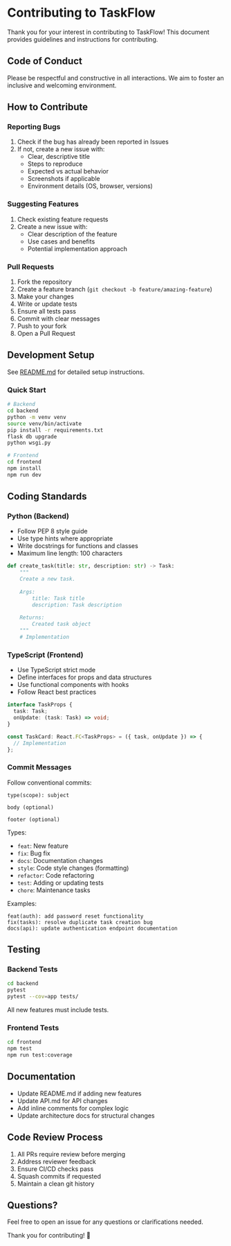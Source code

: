 # Contributing to TaskFlow

Thank you for your interest in contributing to TaskFlow! This document provides guidelines and instructions for contributing.

## Code of Conduct

Please be respectful and constructive in all interactions. We aim to foster an inclusive and welcoming environment.

## How to Contribute

### Reporting Bugs

1. Check if the bug has already been reported in Issues
2. If not, create a new issue with:
   - Clear, descriptive title
   - Steps to reproduce
   - Expected vs actual behavior
   - Screenshots if applicable
   - Environment details (OS, browser, versions)

### Suggesting Features

1. Check existing feature requests
2. Create a new issue with:
   - Clear description of the feature
   - Use cases and benefits
   - Potential implementation approach

### Pull Requests

1. Fork the repository
2. Create a feature branch (`git checkout -b feature/amazing-feature`)
3. Make your changes
4. Write or update tests
5. Ensure all tests pass
6. Commit with clear messages
7. Push to your fork
8. Open a Pull Request

## Development Setup

See [README.md](README.md) for detailed setup instructions.

### Quick Start

```bash
# Backend
cd backend
python -m venv venv
source venv/bin/activate
pip install -r requirements.txt
flask db upgrade
python wsgi.py

# Frontend
cd frontend
npm install
npm run dev
```

## Coding Standards

### Python (Backend)

- Follow PEP 8 style guide
- Use type hints where appropriate
- Write docstrings for functions and classes
- Maximum line length: 100 characters

```python
def create_task(title: str, description: str) -> Task:
    """
    Create a new task.
    
    Args:
        title: Task title
        description: Task description
    
    Returns:
        Created task object
    """
    # Implementation
```

### TypeScript (Frontend)

- Use TypeScript strict mode
- Define interfaces for props and data structures
- Use functional components with hooks
- Follow React best practices

```typescript
interface TaskProps {
  task: Task;
  onUpdate: (task: Task) => void;
}

const TaskCard: React.FC<TaskProps> = ({ task, onUpdate }) => {
  // Implementation
};
```

### Commit Messages

Follow conventional commits:

```
type(scope): subject

body (optional)

footer (optional)
```

Types:
- `feat`: New feature
- `fix`: Bug fix
- `docs`: Documentation changes
- `style`: Code style changes (formatting)
- `refactor`: Code refactoring
- `test`: Adding or updating tests
- `chore`: Maintenance tasks

Examples:
```
feat(auth): add password reset functionality
fix(tasks): resolve duplicate task creation bug
docs(api): update authentication endpoint documentation
```

## Testing

### Backend Tests

```bash
cd backend
pytest
pytest --cov=app tests/
```

All new features must include tests.

### Frontend Tests

```bash
cd frontend
npm test
npm run test:coverage
```

## Documentation

- Update README.md if adding new features
- Update API.md for API changes
- Add inline comments for complex logic
- Update architecture docs for structural changes

## Code Review Process

1. All PRs require review before merging
2. Address reviewer feedback
3. Ensure CI/CD checks pass
4. Squash commits if requested
5. Maintain a clean git history

## Questions?

Feel free to open an issue for any questions or clarifications needed.

Thank you for contributing! 🎉
